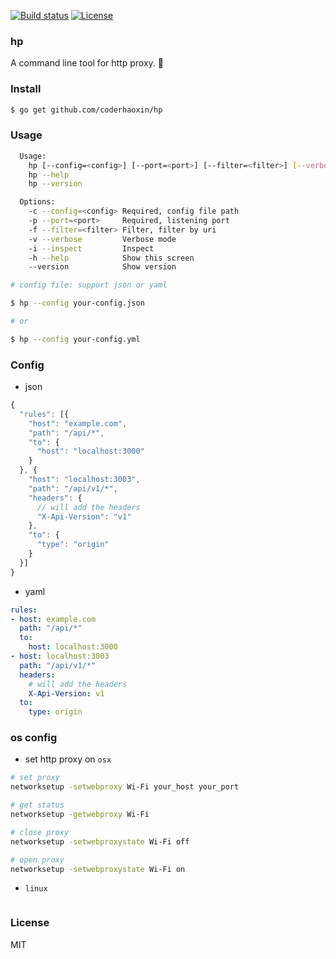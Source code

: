 [![Build status][travis-img]][travis-url]
[![License][license-img]][license-url]

### hp

A command line tool for http proxy. :dancer:

### Install

```bash
$ go get github.com/coderhaoxin/hp
```

### Usage

```bash
  Usage:
    hp [--config=<config>] [--port=<port>] [--filter=<filter>] [--verbose] [--inspect]
    hp --help
    hp --version

  Options:
    -c --config=<config> Required, config file path
    -p --port=<port>     Required, listening port
    -f --filter=<filter> Filter, filter by uri
    -v --verbose         Verbose mode
    -i --inspect         Inspect
    -h --help            Show this screen
    --version            Show version
```

```bash
# config file: support json or yaml

$ hp --config your-config.json

# or

$ hp --config your-config.yml
```

### Config

* json

```js
{
  "rules": [{
    "host": "example.com",
    "path": "/api/*",
    "to": {
      "host": "localhost:3000"
    }
  }, {
    "host": "localhost:3003",
    "path": "/api/v1/*",
    "headers": {
      // will add the headers
      "X-Api-Version": "v1"
    },
    "to": {
      "type": "origin"
    }
  }]
}
```

* yaml

```yaml
rules:
- host: example.com
  path: "/api/*"
  to:
    host: localhost:3000
- host: localhost:3003
  path: "/api/v1/*"
  headers:
    # will add the headers
    X-Api-Version: v1
  to:
    type: origin
```

### os config

* set http proxy on `osx`

```bash
# set proxy
networksetup -setwebproxy Wi-Fi your_host your_port

# get status
networksetup -getwebproxy Wi-Fi

# close proxy
networksetup -setwebproxystate Wi-Fi off

# open proxy
networksetup -setwebproxystate Wi-Fi on
```

* `linux`

```bash
```

### License
MIT

[travis-img]: https://img.shields.io/travis/coderhaoxin/hp.svg?style=flat-square
[travis-url]: https://travis-ci.org/coderhaoxin/hp
[license-img]: http://img.shields.io/badge/license-MIT-green.svg?style=flat-square
[license-url]: http://opensource.org/licenses/MIT
